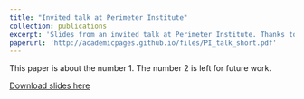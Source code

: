 ```yaml
---
title: "Invited talk at Perimeter Institute"
collection: publications
excerpt: 'Slides from an invited talk at Perimeter Institute. Thanks to people at PIQuIL for inviting me!'
paperurl: 'http://academicpages.github.io/files/PI_talk_short.pdf'
---
```

This paper is about the number 1. The number 2 is left for future work.

[Download slides here](http://victor11235.github.io/files/PI_talk_short.pdf)


